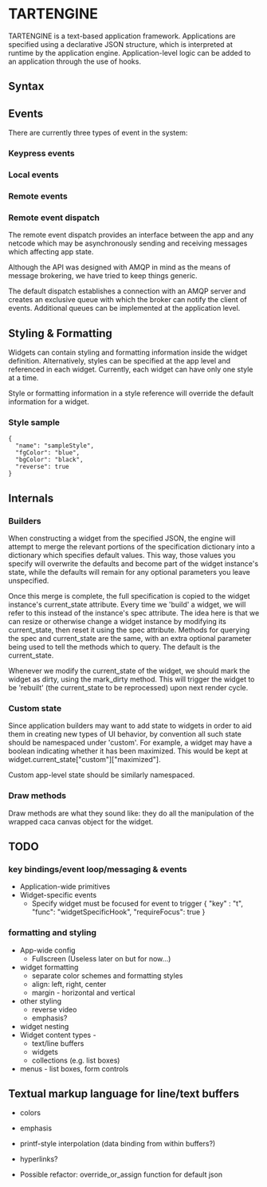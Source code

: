 # TARTENGINE

TARTENGINE is a text-based application framework. Applications are specified using a declarative JSON structure, which is interpreted at runtime by the application engine. Application-level logic can be added to an application through the use of hooks.

## Syntax

## Events

There are currently three types of event in the system:

### Keypress events
### Local events
### Remote events

### Remote event dispatch

The remote event dispatch provides an interface between the app and any netcode which may be asynchronously sending and receiving messages which affecting app state.

Although the API was designed with AMQP in mind as the means of message brokering, we have tried to keep things generic.

The default dispatch establishes a connection with an AMQP server and creates an exclusive queue with which the broker can notify the client of events. Additional queues can be implemented at the application level.

## Styling & Formatting

Widgets can contain styling and formatting information inside the widget definition. Alternatively, styles can be specified at the app level and referenced in each widget. Currently, each widget can have only one style at a time.

Style or formatting information in a style reference will override the default information for a widget.

### Style sample
    {
      "name": "sampleStyle",
      "fgColor": "blue",
      "bgColor": "black",
      "reverse": true
    }

## Internals

### Builders

When constructing a widget from the specified JSON, the engine will attempt to merge the relevant portions of the specification dictionary into a dictionary which specifies default values. This way, those values you specify will overwrite the defaults and become part of the widget instance's state, while the defaults will remain for any optional parameters you leave unspecified.

Once this merge is complete, the full specification is copied to the widget instance's current_state attribute. Every time we 'build' a widget, we will refer to this instead of the instance's spec attribute. The idea here is that we can resize or otherwise change a widget instance by modifying its current_state, then reset it using the spec attribute. Methods for querying the spec and current_state are the same, with an extra optional parameter being used to tell the methods which to query. The default is the current_state.

Whenever we modify the current_state of the widget, we should mark the widget as dirty, using the mark_dirty method. This will trigger the widget to be 'rebuilt' (the current_state to be reprocessed) upon next render cycle.

### Custom state

Since application builders may want to add state to widgets in order to aid them in creating new types of UI behavior, by convention all such state should be namespaced under 'custom'. For example, a widget may have a boolean indicating whether it has been maximized. This would be kept at widget.current_state["custom"]["maximized"].

Custom app-level state should be similarly namespaced.

### Draw methods

Draw methods are what they sound like: they do all the manipulation of the wrapped caca canvas object for the widget.

## TODO

### key bindings/event loop/messaging & events
- Application-wide primitives
- Widget-specific events
  - Specify widget must be focused for event to trigger
    {
      "key" : "t",
      "func": "widgetSpecificHook",
      "requireFocus": true
    }

### formatting and styling
- App-wide config
    - Fullscreen (Useless later on but for now...)
- widget formatting
  - separate color schemes and formatting styles
  - align: left, right, center
  - margin - horizontal and vertical
- other styling
  - reverse video
  - emphasis?
- widget nesting
- Widget content types -
  - text/line buffers
  - widgets
  - collections (e.g. list boxes)
- menus - list boxes, form controls

## Textual markup language for line/text buffers
- colors
- emphasis
- printf-style interpolation (data binding from within buffers?)
- hyperlinks?

- Possible refactor: override_or_assign function for default json
